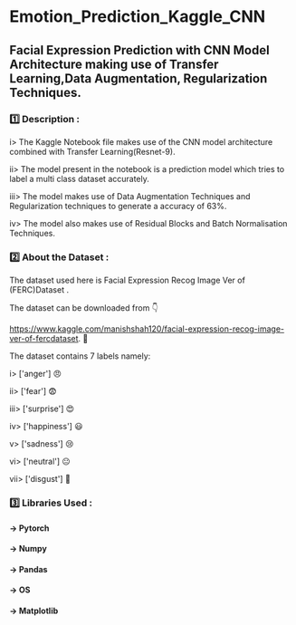 # Emotion_Prediction_Kaggle_CNN
## Facial Expression Prediction with CNN Model Architecture making use of Transfer Learning,Data Augmentation, Regularization Techniques.  

### :one: Description :
i> The Kaggle Notebook file makes use of the CNN model architecture combined with Transfer Learning(Resnet-9).

ii> The model present in the notebook is a prediction model which tries to label a  multi class dataset accurately.

iii> The model makes use of Data Augmentation Techniques and Regularization techniques to generate a accuracy of 63%.

iv> The model also makes use of Residual Blocks and Batch Normalisation Techniques.
### :two: About the Dataset :
The dataset used here is Facial Expression Recog Image Ver of (FERC)Dataset .

The dataset can be downloaded from :point_down:

https://www.kaggle.com/manishshah120/facial-expression-recog-image-ver-of-fercdataset. :link:

The dataset contains 7 labels namely:

i> ['anger'] 😠

ii> ['fear'] 😨 

iii> ['surprise'] 😍

iv> ['happiness'] 😃

v> ['sadness'] :cry:

vi> ['neutral'] :neutral_face:

vii> ['disgust'] :vomiting_face:

### :three: Libraries Used :
#### **-> Pytorch**
#### **-> Numpy** 
#### **-> Pandas**
#### **-> OS**
#### **-> Matplotlib**


